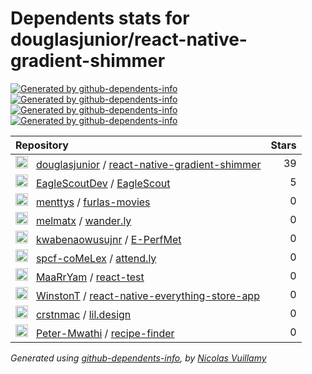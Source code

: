 # Dependents stats for douglasjunior/react-native-gradient-shimmer

[![Generated by github-dependents-info](https://img.shields.io/static/v1?label=Used%20by&message=10&color=informational&logo=slickpic)](https://github.com/douglasjunior/react-native-gradient-shimmer/network/dependents)
[![Generated by github-dependents-info](https://img.shields.io/static/v1?label=Used%20by%20(public)&message=10&color=informational&logo=slickpic)](https://github.com/douglasjunior/react-native-gradient-shimmer/network/dependents)
[![Generated by github-dependents-info](https://img.shields.io/static/v1?label=Used%20by%20(private)&message=-10&color=informational&logo=slickpic)](https://github.com/douglasjunior/react-native-gradient-shimmer/network/dependents)
[![Generated by github-dependents-info](https://img.shields.io/static/v1?label=Used%20by%20(stars)&message=44&color=informational&logo=slickpic)](https://github.com/douglasjunior/react-native-gradient-shimmer/network/dependents)

| Repository | Stars  |
| :--------  | -----: |
|<img class="avatar mr-2" src="https://avatars.githubusercontent.com/u/1512341?s=40&v=4" width="20" height="20" alt="">  &nbsp; [douglasjunior](https://github.com/douglasjunior) / [react-native-gradient-shimmer](https://github.com/douglasjunior/react-native-gradient-shimmer) | 39 |
|<img class="avatar mr-2" src="https://avatars.githubusercontent.com/u/145100874?s=40&v=4" width="20" height="20" alt="">  &nbsp; [EagleScoutDev](https://github.com/EagleScoutDev) / [EagleScout](https://github.com/EagleScoutDev/EagleScout) | 5 |
|<img class="avatar mr-2" src="https://avatars.githubusercontent.com/u/11960601?s=40&v=4" width="20" height="20" alt="">  &nbsp; [menttys](https://github.com/menttys) / [furlas-movies](https://github.com/menttys/furlas-movies) | 0 |
|<img class="avatar mr-2" src="https://avatars.githubusercontent.com/u/87235413?s=40&v=4" width="20" height="20" alt="">  &nbsp; [melmatx](https://github.com/melmatx) / [wander.ly](https://github.com/melmatx/wander.ly) | 0 |
|<img class="avatar mr-2" src="https://avatars.githubusercontent.com/u/17472090?s=40&v=4" width="20" height="20" alt="">  &nbsp; [kwabenaowusujnr](https://github.com/kwabenaowusujnr) / [E-PerfMet](https://github.com/kwabenaowusujnr/E-PerfMet) | 0 |
|<img class="avatar mr-2" src="https://avatars.githubusercontent.com/u/160709555?s=40&v=4" width="20" height="20" alt="">  &nbsp; [spcf-coMeLex](https://github.com/spcf-coMeLex) / [attend.ly](https://github.com/spcf-coMeLex/attend.ly) | 0 |
|<img class="avatar mr-2" src="https://avatars.githubusercontent.com/u/106001038?s=40&v=4" width="20" height="20" alt="">  &nbsp; [MaaRrYam](https://github.com/MaaRrYam) / [react-test](https://github.com/MaaRrYam/react-test) | 0 |
|<img class="avatar mr-2" src="https://avatars.githubusercontent.com/u/72494082?s=40&v=4" width="20" height="20" alt="">  &nbsp; [WinstonT](https://github.com/WinstonT) / [react-native-everything-store-app](https://github.com/WinstonT/react-native-everything-store-app) | 0 |
|<img class="avatar mr-2" src="https://avatars.githubusercontent.com/u/20360870?s=40&v=4" width="20" height="20" alt="">  &nbsp; [crstnmac](https://github.com/crstnmac) / [lil.design](https://github.com/crstnmac/lil.design) | 0 |
|<img class="avatar mr-2" src="https://avatars.githubusercontent.com/u/29212854?s=40&v=4" width="20" height="20" alt="">  &nbsp; [Peter-Mwathi](https://github.com/Peter-Mwathi) / [recipe-finder](https://github.com/Peter-Mwathi/recipe-finder) | 0 |

_Generated using [github-dependents-info](https://github.com/nvuillam/github-dependents-info), by [Nicolas Vuillamy](https://github.com/nvuillam)_